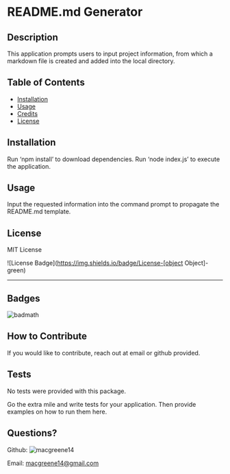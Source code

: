 # README.md Generator

## Description

This application prompts users to input project information, from which a markdown file is created and added into the local directory.

## Table of Contents

- [Installation](#installation)
- [Usage](#usage)
- [Credits](#credits)
- [License](#license)

## Installation

Run ‘npm install’ to download dependencies. Run ‘node index.js’ to execute the application.

## Usage

Input the requested information into the command prompt to propagate the README.md template.

## License

MIT License

![License Badge](https://img.shields.io/badge/License-[object Object]-green)

---

## Badges

![badmath](https://img.shields.io/github/languages/top/lernantino/badmath)

## How to Contribute

If you would like to contribute, reach out at email or github provided.

## Tests

No tests were provided with this package.

Go the extra mile and write tests for your application. Then provide examples on how to run them here.

## Questions?

Github: ![macgreene14](https://github.com/macgreene14)

Email: macgreene14@gmail.com
